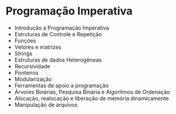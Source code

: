 # Programação Imperativa
- Introdução a Programação Imperativa
- Estruturas de Controle e Repetição
- Funções
- Vetores e matrizes
- Strings
- Estruturas de dados Heterogêneas
- Recursividade
- Ponteiros
- Modularização
- Ferramentas de apoio a programação
- Árvores Binárias, Pesquisa Binária e Algoritmos de Ordenação
- Alocação, realocação e liberação de memória dinamicamente
- Manipulação de arquivos
